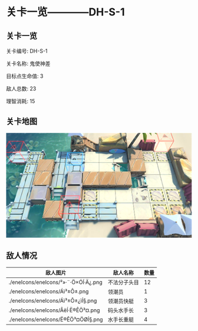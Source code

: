 # 关卡一览————DH-S-1


## 关卡一览

关卡编号: DH-S-1

关卡名称: 鬼使神差

目标点生命值: 3

敌人总数: 23

理智消耗: 15


## 关卡地图
![DH-S-1](./oprMap/DH-S-1.png)

## 敌人情况

| 敌人图片 | 敌人名称 | 数量  |
|---------|-----|-----|
| ./eneIcons/eneIcons/²»·¨·Ö×ÓÍ·Ä¿.png| 不法分子头目  |   12  |
| ./eneIcons/eneIcons/Áì³±Ô±.png| 领潮员  |   1  |
| ./eneIcons/eneIcons/Áì³±Ô±¿ìÍ§.png| 领潮员快艇  |   3  |
| ./eneIcons/eneIcons/ÂëÍ·Ë®ÊÖ³¤.png| 码头水手长  |   3  |
| ./eneIcons/eneIcons/Ë®ÊÖ³¤ÖØÍ§.png| 水手长重艇  |   4  |

